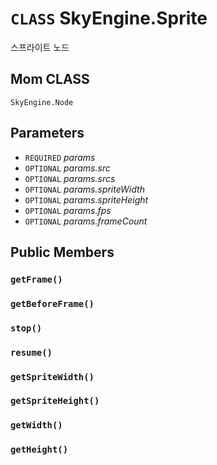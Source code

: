 # `CLASS` SkyEngine.Sprite
스프라이트 노드

## Mom CLASS
`SkyEngine.Node`

## Parameters
* `REQUIRED` *params*
* `OPTIONAL` *params.src*
* `OPTIONAL` *params.srcs*
* `OPTIONAL` *params.spriteWidth*
* `OPTIONAL` *params.spriteHeight*
* `OPTIONAL` *params.fps*
* `OPTIONAL` *params.frameCount*

## Public Members

### `getFrame()`

### `getBeforeFrame()`

### `stop()`

### `resume()`

### `getSpriteWidth()`

### `getSpriteHeight()`

### `getWidth()`

### `getHeight()`
